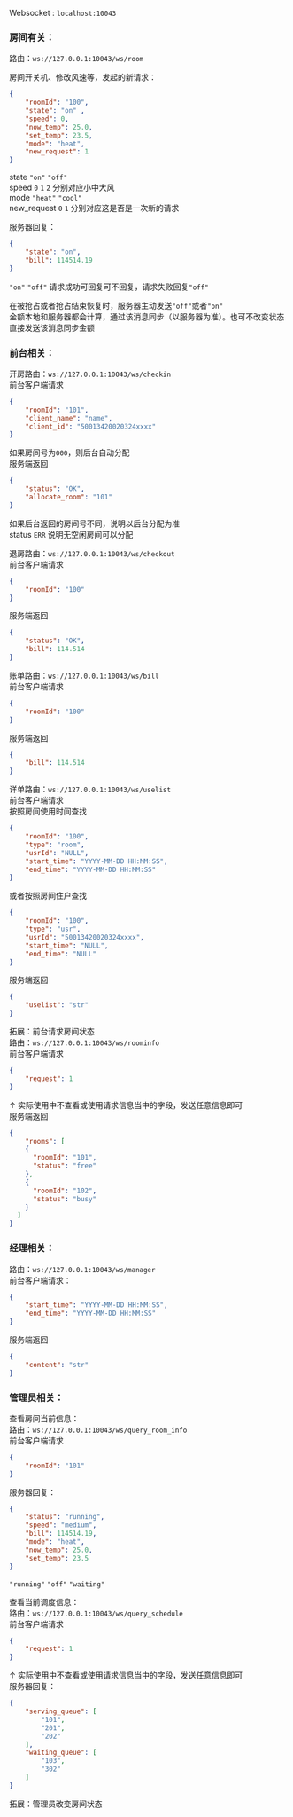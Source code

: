 Websocket : `localhost:10043`

### 房间有关：
路由：`ws://127.0.0.1:10043/ws/room`

房间开关机、修改风速等，发起的新请求：
```json
{
    "roomId": "100",  
    "state": "on" , 
    "speed": 0,
    "now_temp": 25.0,
    "set_temp": 23.5,
    "mode": "heat",
    "new_request": 1
}
```
state `"on"` `"off"`  
speed `0` `1` `2` 分别对应小中大风  
mode `"heat"` `"cool"`  
new_request `0` `1` 分别对应这是否是一次新的请求

服务器回复：
```json
{
    "state": "on",
    "bill": 114514.19
}
```
`"on"` `"off"`
请求成功可回复可不回复，请求失败回复`"off"`  

在被抢占或者抢占结束恢复时，服务器主动发送`"off"`或者`"on"`  
金额本地和服务器都会计算，通过该消息同步（以服务器为准）。也可不改变状态直接发送该消息同步金额

### 前台相关：
开房路由：`ws://127.0.0.1:10043/ws/checkin`  
前台客户端请求
```json
{
    "roomId": "101",
    "client_name": "name",
    "client_id": "50013420020324xxxx"
}
```
如果房间号为`000`，则后台自动分配  
服务端返回
```json
{
    "status": "OK",
    "allocate_room": "101"
}
```
如果后台返回的房间号不同，说明以后台分配为准  
status `ERR` 说明无空闲房间可以分配  

退房路由：`ws://127.0.0.1:10043/ws/checkout`  
前台客户端请求
```json
{
    "roomId": "100"
}
```
服务端返回
```json
{
    "status": "OK",
    "bill": 114.514
}
```

账单路由：`ws://127.0.0.1:10043/ws/bill`  
前台客户端请求
```json
{
    "roomId": "100"
}
```
服务端返回
```json
{
    "bill": 114.514
}
```

详单路由：`ws://127.0.0.1:10043/ws/uselist`  
前台客户端请求  
按照房间使用时间查找
```json
{
    "roomId": "100",
    "type": "room",
    "usrId": "NULL",
    "start_time": "YYYY-MM-DD HH:MM:SS",
    "end_time": "YYYY-MM-DD HH:MM:SS"
}
```
或者按照房间住户查找
```json
{
    "roomId": "100",
    "type": "usr",
    "usrId": "50013420020324xxxx",
    "start_time": "NULL",
    "end_time": "NULL"
}
```
服务端返回
```json
{
    "uselist": "str"
}
```

拓展：前台请求房间状态  
路由：`ws://127.0.0.1:10043/ws/roominfo`  
前台客户端请求
```json
{
    "request": 1
}
```
↑ 实际使用中不查看或使用请求信息当中的字段，发送任意信息即可  
服务端返回
```json
{
    "rooms": [
    {
      "roomId": "101",
      "status": "free"
    },
    {
      "roomId": "102",
      "status": "busy"
    }
  ]
}
```

### 经理相关：
路由：`ws://127.0.0.1:10043/ws/manager`  
前台客户端请求：
```json
{
    "start_time": "YYYY-MM-DD HH:MM:SS",
    "end_time": "YYYY-MM-DD HH:MM:SS"
}
```
服务端返回
```json
{
    "content": "str"
}
```

### 管理员相关：
查看房间当前信息：  
路由：`ws://127.0.0.1:10043/ws/query_room_info`  
前台客户端请求
```json
{
    "roomId": "101"
}
```
服务器回复：
```json
{
    "status": "running",
    "speed": "medium",
    "bill": 114514.19,
    "mode": "heat",
    "now_temp": 25.0,
    "set_temp": 23.5
}
```
`"running"` `"off"` `"waiting"`  

查看当前调度信息：  
路由：`ws://127.0.0.1:10043/ws/query_schedule`  
前台客户端请求
```json
{
    "request": 1
}
```
↑ 实际使用中不查看或使用请求信息当中的字段，发送任意信息即可  
服务器回复：
```json
{
    "serving_queue": [
        "101",
        "201",
        "202"
    ],
    "waiting_queue": [
        "103",
        "302"
    ]
}
```

拓展：管理员改变房间状态